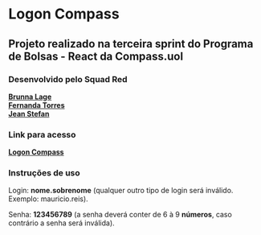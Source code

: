 # Logon Compass

## Projeto realizado na terceira sprint do Programa de Bolsas - React da Compass.uol

### Desenvolvido pelo Squad Red

[**Brunna Lage**](https://github.com/Brunnalage) <br>
[**Fernanda Torres**](https://github.com/Fernanda-ttorres)<br>
[**Jean Stefan**](https://github.com/Jean-Stefan)

### Link para acesso
**[Logon Compass](https://logon-compass-squad-red.netlify.app/)**

### Instruções de uso

Login: **nome.sobrenome** (qualquer outro tipo de login será inválido. Exemplo: mauricio.reis).

Senha: **123456789** (a senha deverá conter de 6 à 9 **números**, caso contrário a senha será inválida).
